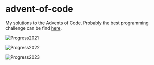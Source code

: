 # advent-of-code

My solutions to the Advents of Code. Probably the best programming challenge can be find [here](https://adventofcode.com/).

![Progress2021](https://progress-bar.dev/8/?scale=21&title=2021&width=120&suffix=/21)

![Progress2022](https://progress-bar.dev/11/?scale=21&title=2022&width=120&suffix=/21)

![Progress2023](https://progress-bar.dev/4/?scale=21&title=2023&width=120&suffix=/21)
